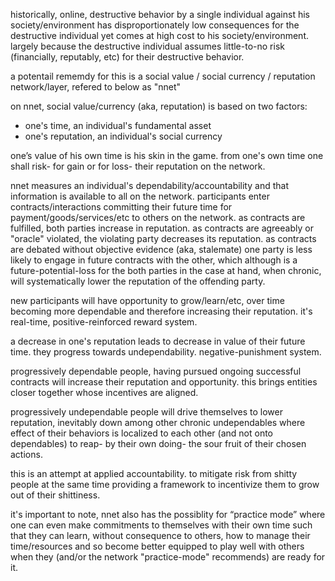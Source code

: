 historically, online, destructive behavior by a single individual against his society/environment has disproportionately low consequences for the destructive individual yet comes at high cost to his society/environment.  largely because the destructive individual assumes little-to-no risk (financially, reputably, etc) for their destructive behavior.

a potentail rememdy for this is a social value / social currency / reputation network/layer, refered to below as "nnet"

on nnet, social value/currency (aka, reputation) is based on two factors:

* one's time, an individual's fundamental asset
* one's reputation, an individual's social currency

one’s value of his own time is his skin in the game.  from one's own time one shall risk- for gain or for loss- their reputation on the network.

nnet measures an individual's dependability/accountability and that information is available to all on the network.  participants enter contracts/interactions committing their future time for payment/goods/services/etc to others on the network.  as contracts are fulfilled, both parties increase in reputation.  as contracts are agreeably or "oracle" violated, the violating party decreases its reputation.  as contracts are debated without objective evidence (aka, stalemate) one party is less likely to engage in future contracts with the other, which although is a future-potential-loss for the both parties in the case at hand, when chronic, will systematically lower the reputation of the offending party.

new participants will have opportunity to grow/learn/etc, over time becoming more dependable and therefore increasing their reputation.  it's real-time, positive-reinforced reward system.

a decrease in one's reputation leads to decrease in value of their future time.  they progress towards undependability.  negative-punishment system.

progressively dependable people, having pursued ongoing successful contracts will increase their reputation and opportunity.  this brings entities closer together whose incentives are aligned.

progressively undependable people will drive themselves to lower reputation, inevitably down among other chronic undependables where effect of their behaviors is localized to each other (and not onto dependables) to reap- by their own doing- the sour fruit of their chosen actions.

this is an attempt at applied accountability.  to mitigate risk from shitty people at the same time providing a framework to incentivize them to grow out of their shittiness.  

it's important to note, nnet also has the possiblity for “practice mode” where one can even make commitments to themselves with their own time such that they can learn, without consequence to others, how to manage their time/resources and so become better equipped to play well with others when they (and/or the network "practice-mode" recommends) are ready for it.
